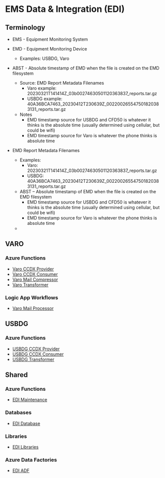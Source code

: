 # EMS Data &amp; Integration (EDI)

## Terminology

* EMS - Equipment Monitoring System
* EMD - Equipment Monitoring Device
  * Examples: USBDG, Varo
* ABST - Absolute timestamp of EMD when the file is created on the EMD filesystem
  * Source: EMD Report Metadata Filenames
	* Varo example: 20230321T141414Z_03b00274630501120363837_reports.tar.gz
	* USBDG example: 40A36BCA7463_20230412T230639Z_002200265547501820383131_reports.tar.gz
  * Notes
    * EMD timestamp source for USBDG and CFD50 is whatever it thinks is the absolute time (usually determined using cellular, but could be wifi)
	* EMD timestamp source for Varo is whatever the phone thinks is absolute time

* EMD Report Metadata Filenames
  * Examples: 
    * Varo: 20230321T141414Z_03b00274630501120363837_reports.tar.gz
    * USBDG: 40A36BCA7463_20230412T230639Z_002200265547501820383131_reports.tar.gz
  * ABST – Absolute timestamp of EMD when the file is created on the EMD filesystem
    * EMD timestamp source for USBDG and CFD50 is whatever it thinks is the absolute time (usually determined using cellular, but could be wifi)
	* EMD timestamp source for Varo is whatever the phone thinks is absolute time
  * 

## VARO

### Azure Functions

* [Varo CCDX Provider](fa-ccdx-provider-varo/README.md)
* [Varo CCDX Consumer](fa-ccdx-consumer-varo/README.md)
* [Varo Mail Compressor](fa-mail-compressor-varo/README.md)
* [Varo Transformer](fa-adf-transform-varo/README.md)

### Logic App Workflows

* [Varo Mail Processor](logic-apps-varo-mail-processor/README.md)

## USBDG

### Azure Functions

* [USBDG CCDX Provider](fa-ccdx-provider/README.md)
* [USBDG CCDX Consumer](fa-ccdx-consumer/README.md)
* [USBDG Transformer](fa-adf-transform-indigo-v2-varo/README.md)

## Shared

### Azure Functions

* [EDI Maintenance](fa-maint/README.md)

### Databases

* [EDI Database](db-edi/README.md)

### Libraries

* [EDI Libraries](lib-edi/README.md)

### Azure Data Factories

* [EDI ADF](adf-edi/README.md)
